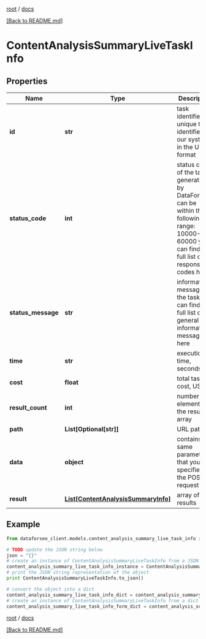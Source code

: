 [root](./../ "root") / [docs](./ "docs")

[[Back to README.md]](./../README.md "[Back to README.md]")

# ContentAnalysisSummaryLiveTaskInfo

## Properties

Name | Type | Description | Notes
------------ | ------------- | ------------- | -------------
**id** | **str** | task identifier unique task identifier in our system in the UUID format | [optional]
**status_code** | **int** | status code of the task generated by DataForSEO, can be within the following range: 10000-60000 you can find the full list of the response codes here | [optional]
**status_message** | **str** | informational message of the task you can find the full list of general informational messages here | [optional]
**time** | **str** | execution time, seconds | [optional]
**cost** | **float** | total tasks cost, USD | [optional]
**result_count** | **int** | number of elements in the result array | [optional]
**path** | **List[Optional[str]]** | URL path | [optional]
**data** | **object** | contains the same parameters that you specified in the POST request | [optional]
**result** | [**List[ContentAnalysisSummaryInfo]**](ContentAnalysisSummaryInfo.md) | array of results | [optional]

## Example

```python
from dataforseo_client.models.content_analysis_summary_live_task_info import ContentAnalysisSummaryLiveTaskInfo

# TODO update the JSON string below
json = "{}"
# create an instance of ContentAnalysisSummaryLiveTaskInfo from a JSON string
content_analysis_summary_live_task_info_instance = ContentAnalysisSummaryLiveTaskInfo.from_json(json)
# print the JSON string representation of the object
print ContentAnalysisSummaryLiveTaskInfo.to_json()

# convert the object into a dict
content_analysis_summary_live_task_info_dict = content_analysis_summary_live_task_info_instance.to_dict()
# create an instance of ContentAnalysisSummaryLiveTaskInfo from a dict
content_analysis_summary_live_task_info_form_dict = content_analysis_summary_live_task_info.from_dict(content_analysis_summary_live_task_info_dict)
```

  

[root](./../ "root") / [docs](./ "docs")

[[Back to README.md]](./../README.md "[Back to README.md]")